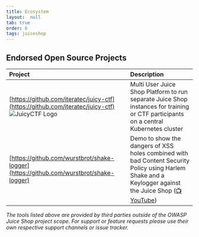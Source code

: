 ```yaml
---
title: Ecosystem
layout:  null
tab: true
order: 6
tags: juiceshop
---
```


## Endorsed Open Source Projects

| Project                                                                                                                                                                | Description                                                                                                                                                                            |
|:-----------------------------------------------------------------------------------------------------------------------------------------------------------------------|:---------------------------------------------------------------------------------------------------------------------------------------------------------------------------------------|
| [https://github.com/iteratec/juicy-ctf](https://github.com/iteratec/juicy-ctf) ![JuicyCTF Logo](https://raw.githubusercontent.com/iteratec/juicy-ctf/master/cover.svg) | Multi User Juice Shop Platform to run separate Juice Shop instances for training or CTF participants on a central Kubernetes cluster                                                   |
| [https://github.com/wurstbrot/shake-logger](https://github.com/wurstbrot/shake-logger)                                                                                 | Demo to show the dangers of XSS holes combined with bad Content Security Policy using Harlem Shake and a Keylogger against the Juice Shop ([📺YouTube](https://youtu.be/Msi52Kicb-w)) |

_The tools listed above are provided by third parties outside of the
OWASP Juice Shop project scope. For support or feature requests please
use their own respective support channels or issue tracker._
